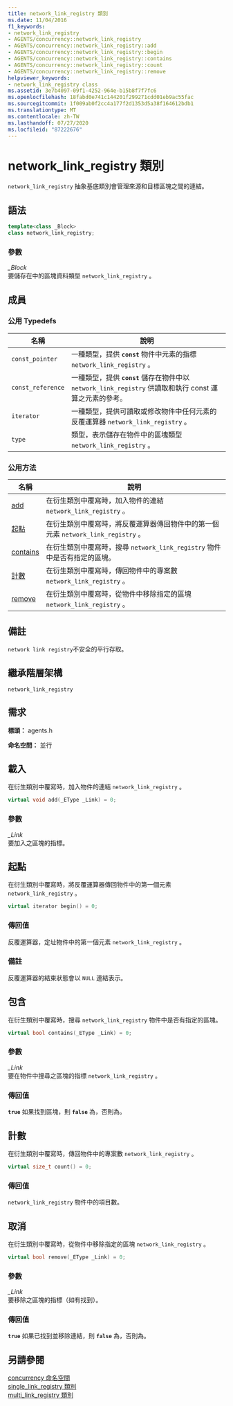 ```yaml
---
title: network_link_registry 類別
ms.date: 11/04/2016
f1_keywords:
- network_link_registry
- AGENTS/concurrency::network_link_registry
- AGENTS/concurrency::network_link_registry::add
- AGENTS/concurrency::network_link_registry::begin
- AGENTS/concurrency::network_link_registry::contains
- AGENTS/concurrency::network_link_registry::count
- AGENTS/concurrency::network_link_registry::remove
helpviewer_keywords:
- network_link_registry class
ms.assetid: 3e7b4097-09f1-4252-964e-b15b8f7f7fc6
ms.openlocfilehash: 18fabd0e741c144201f299271cdd01eb9ac55fac
ms.sourcegitcommit: 1f009ab0f2cc4a177f2d1353d5a38f164612bdb1
ms.translationtype: MT
ms.contentlocale: zh-TW
ms.lasthandoff: 07/27/2020
ms.locfileid: "87222676"
---
```

# <a name="network_link_registry-class"></a>network_link_registry 類別

`network_link_registry` 抽象基底類別會管理來源和目標區塊之間的連結。

## <a name="syntax"></a>語法

```cpp
template<class _Block>
class network_link_registry;
```

### <a name="parameters"></a>參數

*_Block*<br/>
要儲存在中的區塊資料類型 `network_link_registry` 。

## <a name="members"></a>成員

### <a name="public-typedefs"></a>公用 Typedefs

|名稱|說明|
|----------|-----------------|
|`const_pointer`|一種類型，提供 **`const`** 物件中元素的指標 `network_link_registry` 。|
|`const_reference`|一種類型，提供 **`const`** 儲存在物件中以 `network_link_registry` 供讀取和執行 const 運算之元素的參考。|
|`iterator`|一種類型，提供可讀取或修改物件中任何元素的反覆運算器 `network_link_registry` 。|
|`type`|類型，表示儲存在物件中的區塊類型 `network_link_registry` 。|

### <a name="public-methods"></a>公用方法

|名稱|說明|
|----------|-----------------|
|[add](#add)|在衍生類別中覆寫時，加入物件的連結 `network_link_registry` 。|
|[起點](#begin)|在衍生類別中覆寫時，將反覆運算器傳回物件中的第一個元素 `network_link_registry` 。|
|[contains](#contains)|在衍生類別中覆寫時，搜尋 `network_link_registry` 物件中是否有指定的區塊。|
|[計數](#count)|在衍生類別中覆寫時，傳回物件中的專案數 `network_link_registry` 。|
|[remove](#remove)|在衍生類別中覆寫時，從物件中移除指定的區塊 `network_link_registry` 。|

## <a name="remarks"></a>備註

`network link registry`不安全的平行存取。

## <a name="inheritance-hierarchy"></a>繼承階層架構

`network_link_registry`

## <a name="requirements"></a>需求

**標頭：** agents.h

**命名空間：** 並行

## <a name="add"></a><a name="add"></a>載入

在衍生類別中覆寫時，加入物件的連結 `network_link_registry` 。

```cpp
virtual void add(_EType _Link) = 0;
```

### <a name="parameters"></a>參數

*_Link*<br/>
要加入之區塊的指標。

## <a name="begin"></a><a name="begin"></a>起點

在衍生類別中覆寫時，將反覆運算器傳回物件中的第一個元素 `network_link_registry` 。

```cpp
virtual iterator begin() = 0;
```

### <a name="return-value"></a>傳回值

反覆運算器，定址物件中的第一個元素 `network_link_registry` 。

### <a name="remarks"></a>備註

反覆運算器的結束狀態會以 `NULL` 連結表示。

## <a name="contains"></a><a name="contains"></a>包含

在衍生類別中覆寫時，搜尋 `network_link_registry` 物件中是否有指定的區塊。

```cpp
virtual bool contains(_EType _Link) = 0;
```

### <a name="parameters"></a>參數

*_Link*<br/>
要在物件中搜尋之區塊的指標 `network_link_registry` 。

### <a name="return-value"></a>傳回值

**`true`** 如果找到區塊，則 **`false`** 為，否則為。

## <a name="count"></a><a name="count"></a>計數

在衍生類別中覆寫時，傳回物件中的專案數 `network_link_registry` 。

```cpp
virtual size_t count() = 0;
```

### <a name="return-value"></a>傳回值

`network_link_registry` 物件中的項目數。

## <a name="remove"></a><a name="remove"></a>取消

在衍生類別中覆寫時，從物件中移除指定的區塊 `network_link_registry` 。

```cpp
virtual bool remove(_EType _Link) = 0;
```

### <a name="parameters"></a>參數

*_Link*<br/>
要移除之區塊的指標（如有找到）。

### <a name="return-value"></a>傳回值

**`true`** 如果已找到並移除連結，則 **`false`** 為，否則為。

## <a name="see-also"></a>另請參閱

[concurrency 命名空間](concurrency-namespace.md)<br/>
[single_link_registry 類別](single-link-registry-class.md)<br/>
[multi_link_registry 類別](multi-link-registry-class.md)
